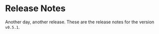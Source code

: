 # Release Notes
Another day, another release. These are the release notes for the version `v0.5.1`.



